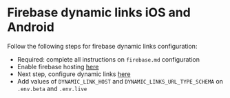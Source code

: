# Firebase dynamic links iOS and Android

Follow the following steps for firebase dynamic links configuration:

- Required: complete all instructions on `firebase.md` configuration
- Enable firebase hosting [here](https://console.firebase.google.com/project/letsgo-beta/hosting/sites)
- Next step, configure dynamic links [here](https://console.firebase.google.com/project/letsgo-beta/durablelinks/)
- Add values of `DYNAMIC_LINK_HOST` and `DYNAMIC_LINKS_URL_TYPE_SCHEMA` on `.env.beta` and `.env.live`
